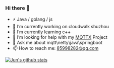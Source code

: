 ### Hi there 👋

- ⚡ Java / golang / js
- 🔭 I’m currently working on cloudwalk shuzhou
- 🌱 I’m currently learning c++
- 🤔 I’m looking for help with my [MQTTX](https://github.com/Amazingwujun/mqttx) Project
- 💬 Ask me about mqtt\netty\java\springboot
- 📫 How to reach me: 85998282@qq.com

[![Jun's github stats](https://github-readme-stats.vercel.app/api?username=Amazingwujun&count_private=true&theme=radical&show_icons=true)](https://github.com/Amazingwujun)
